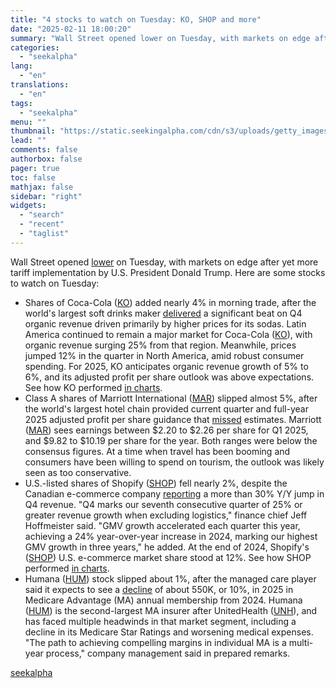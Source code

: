 ```yaml
---
title: "4 stocks to watch on Tuesday: KO, SHOP and more"
date: "2025-02-11 18:00:20"
summary: "Wall Street opened lower on Tuesday, with markets on edge after yet more tariff implementation by U.S. President Donald Trump. Here are some stocks to watch on Tuesday: Shares of Coca-Cola (KO) added nearly 4% in morning trade, after the world's largest soft drinks maker delivered a significant beat on..."
categories:
  - "seekalpha"
lang:
  - "en"
translations:
  - "en"
tags:
  - "seekalpha"
menu: ""
thumbnail: "https://static.seekingalpha.com/cdn/s3/uploads/getty_images/2179842808/image_2179842808.jpg"
lead: ""
comments: false
authorbox: false
pager: true
toc: false
mathjax: false
sidebar: "right"
widgets:
  - "search"
  - "recent"
  - "taglist"
---
```


Wall Street opened [lower](https://seekingalpha.com/news/4405985-sp500-nasdaq-dow-jones-outlook-stock-market "lower") on Tuesday, with markets on edge after yet more tariff implementation by U.S. President Donald Trump. Here are some stocks to watch on Tuesday:

* Shares of Coca-Cola ([KO](https://seekingalpha.com/symbol/KO "The Coca-Cola Company")) added nearly 4% in morning trade, after the world's largest soft drinks maker [delivered](https://seekingalpha.com/news/4406001-coca-cola-rallies-after-smashing-organic-sales-expectations-lapping-pepsicos-mark "delivered") a significant beat on Q4 organic revenue driven primarily by higher prices for its sodas. Latin America continued to remain a major market for Coca-Cola ([KO](https://seekingalpha.com/symbol/KO "The Coca-Cola Company")), with organic revenue surging 25% from that region. Meanwhile, prices jumped 12% in the quarter in North America, amid robust consumer spending. For 2025, KO anticipates organic revenue growth of 5% to 6%, and its adjusted profit per share outlook was above expectations. See how KO performed [in charts](https://seekingalpha.com/news/4406044-coca-cola-in-charts-america-and-asia-pacific-drive-6-revenue-growth-in-q4 "in charts").
* Class A shares of Marriott International ([MAR](https://seekingalpha.com/symbol/MAR "Marriott International, Inc.")) slipped almost 5%, after the world's largest hotel chain provided current quarter and full-year 2025 adjusted profit per share guidance that [missed](https://seekingalpha.com/news/4406049-marriott-internationals-soft-guidance-overshadows-top-and-bottom-line-beat "missed") estimates. Marriott ([MAR](https://seekingalpha.com/symbol/MAR "Marriott International, Inc.")) sees earnings between $2.20 to $2.26 per share for Q1 2025, and $9.82 to $10.19 per share for the year. Both ranges were below the consensus figures. At a time when travel has been booming and consumers have been willing to spend on tourism, the outlook was likely seen as too conservative.
* U.S.-listed shares of Shopify ([SHOP](https://seekingalpha.com/symbol/SHOP "Shopify Inc.")) fell nearly 2%, despite the Canadian e-commerce company [reporting](https://seekingalpha.com/news/4406002-shopify-see-sales-operating-income-and-free-cash-flow-sail-higher-in-q4 "reporting") a more than 30% Y/Y jump in Q4 revenue. "Q4 marks our seventh consecutive quarter of 25% or greater revenue growth when excluding logistics," finance chief Jeff Hoffmeister said. "GMV growth accelerated each quarter this year, achieving a 24% year-over-year increase in 2024, marking our highest GMV growth in three years," he added. At the end of 2024, Shopify's ([SHOP](https://seekingalpha.com/symbol/SHOP "Shopify Inc.")) U.S. e-commerce market share stood at 12%. See how SHOP performed [in charts](https://seekingalpha.com/news/4406062-shopify-in-charts-segment-and-performance-indicators-hit-all-time-high-in-q4 "in charts").
* Humana ([HUM](https://seekingalpha.com/symbol/HUM "Humana Inc.")) stock slipped about 1%, after the managed care player said it expects to see a [decline](https://seekingalpha.com/news/4406009-humana-stock-focus-q4-results "decline") of about 550K, or 10%, in 2025 in Medicare Advantage (MA) annual membership from 2024. Humana ([HUM](https://seekingalpha.com/symbol/HUM "Humana Inc.")) is the second-largest MA insurer after UnitedHealth ([UNH](https://seekingalpha.com/symbol/UNH "UnitedHealth Group Incorporated")), and has faced multiple headwinds in that market segment, including a decline in its Medicare Star Ratings and worsening medical expenses. "The path to achieving compelling margins in individual MA is a multi-year process," company management said in prepared remarks.

[seekalpha](https://seekingalpha.com/news/4406129-4-stocks-to-watch-on-tuesday-ko-shop-and-more)
